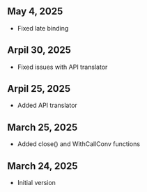 ## May 4, 2025

* Fixed late binding

## Arpil 30, 2025

* Fixed issues with API translator

## Arpil 25, 2025

* Added API translator

## March 25, 2025

* Added close() and WithCallConv functions


## March 24, 2025

* Initial version